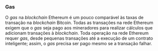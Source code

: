 ### Gas

O _gas_ na _blockchain_ Ethereum é um pouco comparável às taxas de transação na _blockchain_ Bitcoin. Todas as transações na rede Ethereum exigem que o _gas_ seja pago aos mineradores para realizar cálculos que adicionam transações à _blockchain_. Toda operação na rede Ethereum requer _gas_, desde pequenas transações até a execução de um contrato inteligente; assim, o _gas_ precisa ser pago mesmo se a transação falhar.
